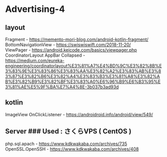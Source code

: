# Advertising-4

## layout
Fragment -                          https://memento-mori-blog.com/android-kotlin-fragment/  
BottomNavigationView -              https://swiswiswift.com/2018-11-20/  
ViewPager -                         https://android.keicode.com/basics/viewpager.php  
CoordinatorLayout AppBar Collapsed -  
                                    https://medium.com/eureka-engineering/coordinatorlayout%E3%81%A7%E4%BD%9C%E3%82%8B%E3%83%9E%E3%83%86%E3%83%AA%E3%82%A2%E3%83%AB%E3%83%87%E3%82%B6%E3%82%A4%E3%83%B3%E3%81%A8%E3%82%AB%E3%82%B9%E3%82%BF%E3%83%A0%E6%96%B9%E6%B3%95%E3%81%AE%E5%9F%BA%E7%A4%8E-3b037b3ad93d  

## kotlin
ImageView OnClickListener         - https://androidroid.info/android/view/549/
  
## Server  ### Used : さくらVPS ( CentOS )
php.sql.apach -         https://www.kdkwakaba.com/archives/735  
OpenSSL.OpenSSH -       https://www.kdkwakaba.com/archives/408  
